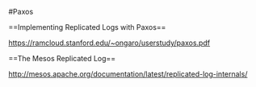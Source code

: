 #Paxos

==Implementing Replicated Logs with Paxos==

https://ramcloud.stanford.edu/~ongaro/userstudy/paxos.pdf

==The Mesos Replicated Log==

http://mesos.apache.org/documentation/latest/replicated-log-internals/

